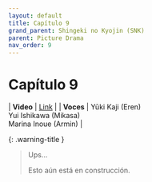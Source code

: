 ```yaml
---
layout: default
title: Capítulo 9
grand_parent: Shingeki no Kyojin (SNK)
parent: Picture Drama
nav_order: 9
---
```


# Capítulo 9

| **Video** | [Link](https://www.youtube.com/watch?v=4hhogy7Ys3c) |
| **Voces** | <span class="d-inline-block text-red-300">Yūki Kaji (Eren)</span> <br> <span class="d-inline-block text-purple-300">Yui Ishikawa (Mikasa)</span> <br> <span class="d-inline-block text-lime">Marina Inoue (Armin)</span> |

{: .warning-title }
> Ups…
>
> Esto aún está en construcción.